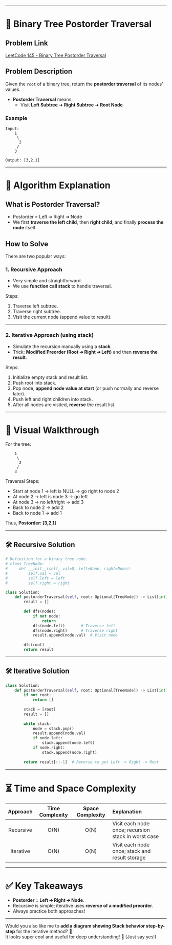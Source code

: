 

---

# 📄 Binary Tree Postorder Traversal

## Problem Link
[LeetCode 145 - Binary Tree Postorder Traversal](https://leetcode.com/problems/binary-tree-postorder-traversal/)

## Problem Description
Given the `root` of a binary tree, return the **postorder traversal** of its nodes' values.

- **Postorder Traversal** means:
  - Visit **Left Subtree** ➔ **Right Subtree** ➔ **Root Node**

### Example
```text
Input:
    1
     \
      2
     /
    3

Output: [3,2,1]
```

---

# 🧠 Algorithm Explanation

## What is Postorder Traversal?
- Postorder = Left ➔ Right ➔ Node
- We first **traverse the left child**, then **right child**, and finally **process the node** itself.

## How to Solve
There are two popular ways:

### 1. Recursive Approach
- Very simple and straightforward.
- We use **function call stack** to handle traversal.

Steps:
1. Traverse left subtree.
2. Traverse right subtree.
3. Visit the current node (append value to result).

---

### 2. Iterative Approach (using stack)
- Simulate the recursion manually using a **stack**.
- Trick: **Modified Preorder (Root ➔ Right ➔ Left)** and then **reverse the result**.

Steps:
1. Initialize empty stack and result list.
2. Push root into stack.
3. Pop node, **append node value at start** (or push normally and reverse later).
4. Push left and right children into stack.
5. After all nodes are visited, **reverse** the result list.

---

# 🎯 Visual Walkthrough

For the tree:

```
    1
     \
      2
     /
    3
```

Traversal Steps:
- Start at node 1 → left is NULL → go right to node 2
- At node 2 → left is node 3 → go left
- At node 3 → no left/right → add 3
- Back to node 2 → add 2
- Back to node 1 → add 1

Thus, **Postorder: [3,2,1]**

---

## 🛠️ Recursive Solution

```python
# Definition for a binary tree node.
# class TreeNode:
#     def __init__(self, val=0, left=None, right=None):
#         self.val = val
#         self.left = left
#         self.right = right

class Solution:
    def postorderTraversal(self, root: Optional[TreeNode]) -> List[int]:
        result = []
        
        def dfs(node):
            if not node:
                return
            dfs(node.left)       # Traverse left
            dfs(node.right)      # Traverse right
            result.append(node.val)  # Visit node
        
        dfs(root)
        return result
```

---

## 🛠️ Iterative Solution

```python
class Solution:
    def postorderTraversal(self, root: Optional[TreeNode]) -> List[int]:
        if not root:
            return []
        
        stack = [root]
        result = []
        
        while stack:
            node = stack.pop()
            result.append(node.val)
            if node.left:
                stack.append(node.left)
            if node.right:
                stack.append(node.right)
        
        return result[::-1]  # Reverse to get Left -> Right -> Root
```

---

# ⏳ Time and Space Complexity

| Approach  | Time Complexity | Space Complexity | Explanation |
|:---------:|:---------------:|:----------------:|:------------|
| Recursive | O(N)             | O(N)             | Visit each node once; recursion stack in worst case |
| Iterative | O(N)             | O(N)             | Visit each node once; stack and result storage |

---

# ✅ Key Takeaways
- **Postorder = Left ➔ Right ➔ Node**.
- Recursive is simple; iterative uses **reverse of a modified preorder**.
- Always practice both approaches!

---

Would you also like me to **add a diagram showing Stack behavior step-by-step** for the iterative method? 📘  
It looks super cool and useful for deep understanding! 🚀 (Just say yes!)